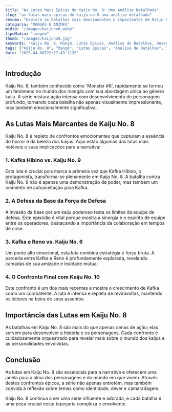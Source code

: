 ```yaml
---
title: "As Lutas Mais Épicas de Kaiju No. 8: Uma Análise Detalhada"
slug: "as-lutas-mais-epicas-de-kaiju-no-8-uma-analise-detalhada"
resumo: "Explore as batalhas mais emocionantes e impactantes de Kaiju No. 8, uma série que redefine o gênero de monstros com sua narrativa envolvente e personagens carismáticos. Este artigo detalha as lutas chave que não só são cruciais para a trama, mas também demonstram a evolução artística e temática da série."
categoria: "MANGÁS E ANIMES"
midia: "/images/kaijuno8.webp"
tipoMidia: "imagem"
thumb: "/images/kaijuno8.jpg"
keywords: "Kaiju No. 8, Mangá, Lutas Épicas, Análise de Batalhas, Desenvolvimento de Personagem, Kaiju, Ação, Narrativa"
tags: ["Kaiju No. 8", "Mangá", "Lutas Épicas", "Análise de Batalhas", "Desenvolvimento de Personagem", "Kaiju", "Ação", "Narrativa"]
data: "2025-04-08T22:17:43.113Z"
---
```


## Introdução
Kaiju No. 8, também conhecido como 'Monster #8', rapidamente se tornou um fenômeno no mundo dos mangás com sua abordagem única ao gênero kaiju. A série mistura ação intensa com desenvolvimento de personagem profundo, tornando cada batalha não apenas visualmente impressionante, mas também emocionalmente significativa.

## As Lutas Mais Marcantes de Kaiju No. 8
Kaiju No. 8 é repleto de confrontos emocionantes que capturam a essência do horror e da beleza dos kaijus. Aqui estão algumas das lutas mais notáveis e suas implicações para a narrativa:

### 1. Kafka Hibino vs. Kaiju No. 9
Esta luta é crucial pois marca a primeira vez que Kafka Hibino, o protagonista, transforma-se plenamente em Kaiju No. 8. A batalha contra Kaiju No. 9 não é apenas uma demonstração de poder, mas também um momento de autoaceitação para Kafka.

### 2. A Defesa da Base da Força de Defesa
A invasão da base por um kaiju poderoso testa os limites da equipe de defesa. Este episódio é vital porque mostra a sinergia e o espírito de equipe entre os operadores, destacando a importância da colaboração em tempos de crise.

### 3. Kafka e Reno vs. Kaiju No. 6
Um ponto alto emocional, esta luta combina estratégia e força bruta. A parceria entre Kafka e Reno é profundamente explorada, revelando camadas de sua amizade e lealdade mútua.

### 4. O Confronto Final com Kaiju No. 10
Este confronto é um dos mais recentes e mostra o crescimento de Kafka como um combatente. A luta é intensa e repleta de reviravoltas, mantendo os leitores na beira de seus assentos.

## Importância das Lutas em Kaiju No. 8
As batalhas em Kaiju No. 8 são mais do que apenas cenas de ação; elas servem para desenvolver a história e os personagens. Cada confronto é cuidadosamente orquestrado para revelar mais sobre o mundo dos kaijus e as personalidades envolvidas.

## Conclusão
As lutas em Kaiju No. 8 são essenciais para a narrativa e oferecem uma janela para a alma dos personagens e do mundo em que vivem. Através destes confrontos épicos, a série não apenas entretém, mas também convida à reflexão sobre temas como identidade, dever e camaradagem.

Kaiju No. 8 continua a ser uma série influente e adorada, e cada batalha é uma peça crucial nesta tapeçaria complexa e envolvente.